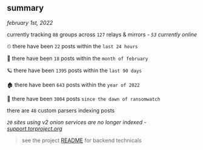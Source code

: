 
## summary
_february 1st, 2022_

currently tracking `88` groups across `127` relays & mirrors - _`53` currently online_

⏲ there have been `22` posts within the `last 24 hours`

🦈 there have been `18` posts within the `month of february`

🪐 there have been `1395` posts within the `last 90 days`

🏚 there have been `643` posts within the `year of 2022`

🦕 there have been `3004` posts `since the dawn of ransomwatch`

there are `48` custom parsers indexing posts

_`20` sites using v2 onion services are no longer indexed - [support.torproject.org](https://support.torproject.org/onionservices/v2-deprecation/)_

> see the project [README](https://github.com/thetanz/ransomwatch#ransomwatch--) for backend technicals
